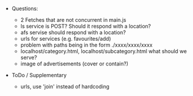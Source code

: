* Questions:
    - 2 Fetches that are not concurrent in main.js
    - ls service is POST? Should it respond with a location?
    - afs servise should respond with a location?
    - urls for services (e.g. favourites/add)
    - problem with paths being in the form ./xxxx/xxxx/xxxx
    - localhost/category.html, localhost/subcategory.html what should we serve?
    - image of advertisements (cover or contain?)

* ToDo / Supplementary
    - urls, use 'join' instead of hardcoding